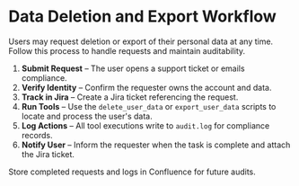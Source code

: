 # Data Deletion and Export Workflow

Users may request deletion or export of their personal data at any time. Follow this process to handle requests and maintain auditability.

1. **Submit Request** – The user opens a support ticket or emails compliance.
2. **Verify Identity** – Confirm the requester owns the account and data.
3. **Track in Jira** – Create a Jira ticket referencing the request.
4. **Run Tools** – Use the `delete_user_data` or `export_user_data` scripts to locate and process the user's data.
5. **Log Actions** – All tool executions write to `audit.log` for compliance records.
6. **Notify User** – Inform the requester when the task is complete and attach the Jira ticket.

Store completed requests and logs in Confluence for future audits.
